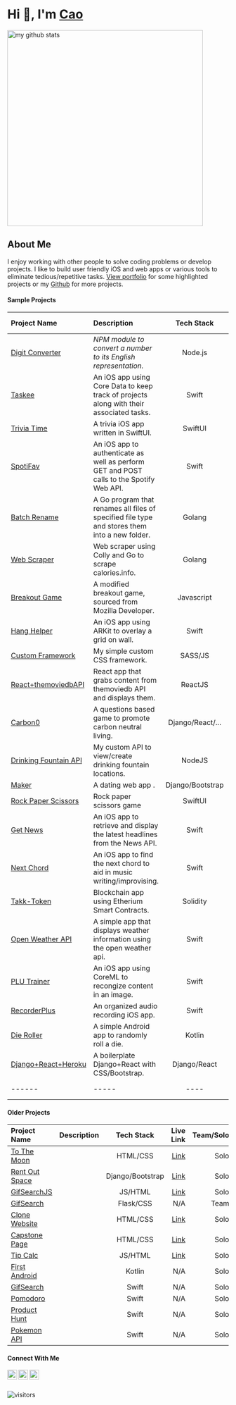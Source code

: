 # Hi 👋, I'm [Cao](https://www.makeschool.com/portfolio/cao-mai)
<p align="left">
<img src="https://github-readme-stats.vercel.app/api?username=caocmai&show_icons=true&title_color=fff&icon_color=ffbb00&text_color=9f9f9f&bg_color=151515" alt="my github stats" width="445"/>
</p>

## About Me
I enjoy working with other people to solve coding problems or develop projects. I like to build user friendly iOS and web apps or various tools to eliminate tedious/repetitive tasks. [View portfolio](https://www.makeschool.com/portfolio/cao-mai) for some highlighted projects or my [Github](https://github.com/caocmai) for more projects.


#### Sample Projects

| Project Name                                              | Description          | Tech Stack        | Live Link         | Team/Solo |  
| :---                                                      |:---     | :---:             | ---:              | ---:          | 
| [Digit Converter](https://github.com/caocmai/Digit-Converter)| *NPM module to convert a number to its English representation.* | Node.js             | N/A          | Solo | 
| [Taskee](https://github.com/caocmai/taskee-app)             | An iOS app using Core Data to keep track of projects along with their associated tasks. | Swift             | N/A          | Solo |
| [Trivia Time](https://github.com/caocmai/TriviaTime)           | A trivia iOS app written in SwiftUI. | SwiftUI             | N/A          | Solo |
| [SpotiFav](https://github.com/caocmai/spotiFav)             | An iOS app to authenticate as well as perform GET and POST calls to the Spotify Web API. | Swift             | N/A          | Solo | 
| [Batch Rename](https://github.com/caocmai/Batch-Rename)     | A Go program that renames all files of specified file type and stores them into a new folder. | Golang                | N/A          | Solo | 
| [Web Scraper](https://github.com/caocmai/Web-Scraper)       | Web scraper using Colly and Go to scrape calories.info. | Golang                  | N/A         | Solo  |
| [Breakout Game](https://github.com/caocmai/breakout-game)   | A modified breakout game, sourced from Mozilla Developer. | Javascript        | [Play](https://caomai.live/breakout-game/)        |Solo |
| [Hang Helper](https://github.com/caocmai/HangHelper)        | An iOS app using ARKit to overlay a grid on wall. | Swift                  | N/A         | Solo  |
| [Custom Framework](https://github.com/caocmai/custom-css-framework)    | My simple custom CSS framework. | SASS/JS             | [Link](https://caomai.live/custom-css-framework/)         | Solo |
| [React+themoviedbAPI](https://github.com/caocmai/react-themoviedb)  | React app that grabs content from themoviedb API and displays them. | ReactJS         | [Link](https://caocmai.github.io/react-themoviedb) | Solo |
| [Carbon0](https://github.com/Carbon0-Games/carbon0-web-app) | A questions based game to promote carbon neutral living. | Django/React/...  | [Link](https://carbon0.herokuapp.com/) | Team |
| [Drinking Fountain API](https://github.com/caocmai/drinking-fountains-api) | My custom API to view/create drinking fountain locations.  | NodeJS | N/A | Solo |
| [Maker](https://github.com/caocmai/maker) | A dating web app .| Django/Bootstrap | [Link](https://maker-s-a.herokuapp.com/) | Team |
| [Rock Paper Scissors](https://github.com/caocmai/RockPaperScissorsGame) | Rock paper scissors game | SwiftUI | N/A | Solo |
| [Get News](https://github.com/caocmai/get-news-app) | An iOS app to retrieve and display the latest headlines from the News API.  | Swift | N/A | Solo |
| [Next Chord](https://github.com/caocmai/next-chord) | An iOS app to find the next chord to aid in music writing/improvising. | Swift | N/A | Solo |
| [Takk-Token](https://github.com/ellojess/Takk-Token) | Blockchain app using Etherium Smart Contracts. | Solidity | N/A | Team |
| [Open Weather API](https://github.com/caocmai/open-weather-api) | A simple app that displays weather information using the open weather api.  | Swift | N/A | Solo
| [PLU Trainer](https://github.com/MondaleFelix/PLUTrainer) | An iOS app using CoreML to recongize content in an image. | Swift | N/A | Team |
| [RecorderPlus](https://github.com/caocmai/Recorder-Plus) | An organized audio recording iOS app. | Swift | N/A | Solo |
| [Die Roller](https://github.com/caocmai/die-roller) | A simple Android app to randomly roll a die. | Kotlin | N/A | Solo |
| [Django+React+Heroku](https://github.com/caocmai/django-react-heroku) | A boilerplate Django+React with CSS/Bootstrap. | Django/React | [Link](https://cm-react-test6.herokuapp.com/) | Solo | 
| ------ | ----- | ---- | ----- | ----- |

#### Older Projects

| Project Name                                              | Description          | Tech Stack        | Live Link         | Team/Solo |  
| :---                                                      |:---     | :---:             | ---:              | ---:          | 
| [To The Moon](https://github.com/caocmai/to-the-moon) | | HTML/CSS | [Link](https://caocmai.github.io/to-the-moon/) | Solo |
| [Rent Out Space](https://github.com/caocmai/renting-out-space-v2) | | Django/Bootstrap | [Link](https://renting-out-space-new.herokuapp.com/) | Solo |
| [GifSearchJS](https://github.com/caocmai/gif-search) | | JS/HTML | [Link](https://caocmai.github.io/gif-search/) | Solo |
| [GifSearch](https://github.com/NinjaAung/gifSearch) | | Flask/CSS | N/A | Team | 
| [Clone Website](https://github.com/caocmai/Clone-URL) | | HTML/CSS  | [Link](https://caocmai.github.io/Clone-URL/) | Solo |
| [Capstone Page](https://github.com/caocmai/Capstone) | | HTML/CSS | [Link](https://caocmai.github.io/Capstone/) | Solo |
| [Tip Calc](https://github.com/caocmai/tip-calc-v2) | | JS/HTML | [Link](https://caocmai.github.io/tip-calc-v2/) | Solo | 
| [First Android](https://github.com/caocmai/my-first-android-app) | | Kotlin | N/A | Solo | 
| [GifSearch](https://github.com/caocmai/giphy-search-ios) | | Swift | N/A | Solo |
| [Pomodoro](https://github.com/caocmai/mob1-3-pomodoro) | | Swift | N/A | Solo |
| [Product Hunt](https://github.com/caocmai/product-hunt) | | Swift | N/A | Solo |
| [Pokemon API](https://github.com/caocmai/mob1.3-fetching-from-api) | | Swift | N/A | Solo |


#### Connect With Me

[<img align="left" alt="caocmai | LinkedIn" width="22px" src="https://cdn.jsdelivr.net/npm/simple-icons@v3/icons/linkedin.svg" />][linkedin]
[<img align="left" alt="caocmai | Medium" width="22px" src="https://cdn.jsdelivr.net/npm/simple-icons@3.12.0/icons/medium.svg" />][medium]
[<img align="left" alt="caocmai | Medium" width="22px" src="https://cdn.jsdelivr.net/npm/simple-icons@3.12.0/icons/github.svg" />][github]

<br/>
<br/>

![visitors](https://visitor-badge.glitch.me/badge?page_id=caocmai.caocmai)


[linkedin]: https://www.linkedin.com/in/caocmai/
[medium]: https://cao-mai.medium.com/
[github]: https://github.com/caocmai/



